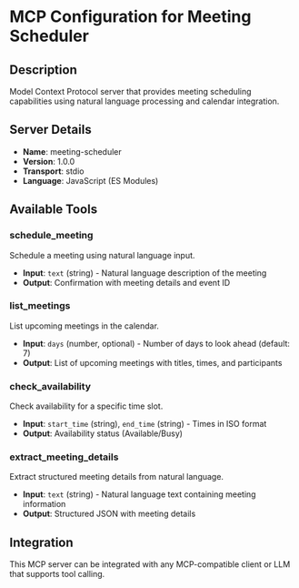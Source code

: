 # MCP Configuration for Meeting Scheduler

## Description
Model Context Protocol server that provides meeting scheduling capabilities using natural language processing and calendar integration.

## Server Details
- **Name**: meeting-scheduler
- **Version**: 1.0.0
- **Transport**: stdio
- **Language**: JavaScript (ES Modules)

## Available Tools

### schedule_meeting
Schedule a meeting using natural language input.
- **Input**: `text` (string) - Natural language description of the meeting
- **Output**: Confirmation with meeting details and event ID

### list_meetings
List upcoming meetings in the calendar.
- **Input**: `days` (number, optional) - Number of days to look ahead (default: 7)
- **Output**: List of upcoming meetings with titles, times, and participants

### check_availability
Check availability for a specific time slot.
- **Input**: `start_time` (string), `end_time` (string) - Times in ISO format
- **Output**: Availability status (Available/Busy)

### extract_meeting_details
Extract structured meeting details from natural language.
- **Input**: `text` (string) - Natural language text containing meeting information
- **Output**: Structured JSON with meeting details

## Integration
This MCP server can be integrated with any MCP-compatible client or LLM that supports tool calling.
